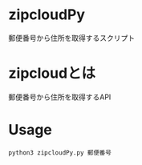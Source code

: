 # zipcloudPy
郵便番号から住所を取得するスクリプト

# zipcloudとは
郵便番号から住所を取得するAPI　　

# Usage
`python3 zipcloudPy.py 郵便番号`
